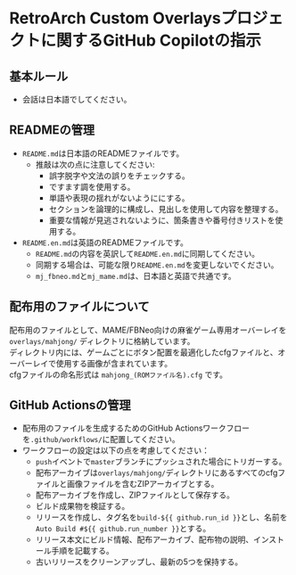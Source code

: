 # RetroArch Custom Overlaysプロジェクトに関するGitHub Copilotの指示

## 基本ルール

- 会話は日本語でしてください。

## READMEの管理

- `README.md`は日本語のREADMEファイルです。
  - 推敲は次の点に注意してください:
    - 誤字脱字や文法の誤りをチェックする。
    - ですます調を使用する。
    - 単語や表現の揺れがないようににする。
    - セクションを論理的に構成し、見出しを使用して内容を整理する。
    - 重要な情報が見逃されないように、箇条書きや番号付きリストを使用する。
- `README.en.md`は英語のREADMEファイルです。
  - `README.md`の内容を英訳して`README.en.md`に同期してください。
  - 同期する場合は、可能な限り`README.en.md`を変更しないでください。
  - `mj_fbneo.md`と`mj_mame.md`は、日本語と英語で共通です。

## 配布用のファイルについて

配布用のファイルとして、MAME/FBNeo向けの麻雀ゲーム専用オーバーレイを `overlays/mahjong/` ディレクトリに格納しています。  
ディレクトリ内には、ゲームごとにボタン配置を最適化したcfgファイルと、オーバーレイで使用する画像が含まれています。  
cfgファイルの命名形式は `mahjong_(ROMファイル名).cfg` です。

## GitHub Actionsの管理

- 配布用のファイルを生成するためのGitHub Actionsワークフローを`.github/workflows/`に配置してください。
- ワークフローの設定は以下の点を考慮してください：
  - `push`イベントで`master`ブランチにプッシュされた場合にトリガーする。
  - 配布アーカイブは`overlays/mahjong/`ディレクトリにあるすべてのcfgファイルと画像ファイルを含むZIPアーカイブとする。
  - 配布アーカイブを作成し、ZIPファイルとして保存する。
  - ビルド成果物を検証する。
  - リリースを作成し、タグ名を`build-${{ github.run_id }}`とし、名前を`Auto Build #${{ github.run_number }}`とする。
  - リリース本文にビルド情報、配布アーカイブ、配布物の説明、インストール手順を記載する。
  - 古いリリースをクリーンアップし、最新の5つを保持する。